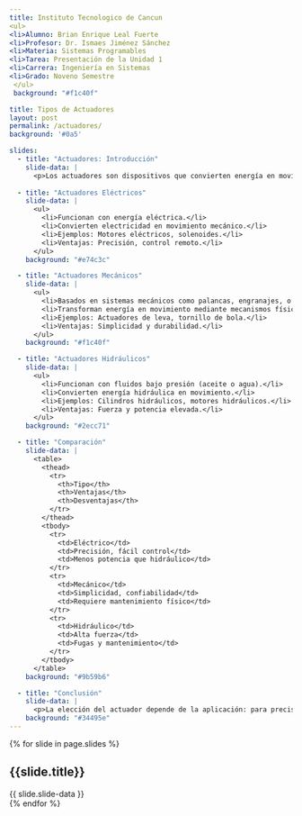```yaml
---
title: Instituto Tecnologico de Cancun
<ul>
<li>Alumno: Brian Enrique Leal Fuerte
<li>Profesor: Dr. Ismaes Jiménez Sánchez
<li>Materia: Sistemas Programables
<li>Tarea: Presentación de la Unidad 1
<li>Carrera: Ingeniería en Sistemas
<li>Grado: Noveno Semestre
 </ul>
 background: "#f1c40f"

title: Tipos de Actuadores
layout: post
permalink: /actuadores/
background: '#0a5'

slides:
  - title: "Actuadores: Introducción"
    slide-data: |
      <p>Los actuadores son dispositivos que convierten energía en movimiento. Son clave en sistemas de automatización, robótica y maquinaria industrial.</p>
  
  - title: "Actuadores Eléctricos"
    slide-data: |
      <ul>
        <li>Funcionan con energía eléctrica.</li>
        <li>Convierten electricidad en movimiento mecánico.</li>
        <li>Ejemplos: Motores eléctricos, solenoides.</li>
        <li>Ventajas: Precisión, control remoto.</li>
      </ul>
    background: "#e74c3c"

  - title: "Actuadores Mecánicos"
    slide-data: |
      <ul>
        <li>Basados en sistemas mecánicos como palancas, engranajes, o resortes.</li>
        <li>Transforman energía en movimiento mediante mecanismos físicos.</li>
        <li>Ejemplos: Actuadores de leva, tornillo de bola.</li>
        <li>Ventajas: Simplicidad y durabilidad.</li>
      </ul>
    background: "#f1c40f"

  - title: "Actuadores Hidráulicos"
    slide-data: |
      <ul>
        <li>Funcionan con fluidos bajo presión (aceite o agua).</li>
        <li>Convierten energía hidráulica en movimiento.</li>
        <li>Ejemplos: Cilindros hidráulicos, motores hidráulicos.</li>
        <li>Ventajas: Fuerza y potencia elevada.</li>
      </ul>
    background: "#2ecc71"

  - title: "Comparación"
    slide-data: |
      <table>
        <thead>
          <tr>
            <th>Tipo</th>
            <th>Ventajas</th>
            <th>Desventajas</th>
          </tr>
        </thead>
        <tbody>
          <tr>
            <td>Eléctrico</td>
            <td>Precisión, fácil control</td>
            <td>Menos potencia que hidráulico</td>
          </tr>
          <tr>
            <td>Mecánico</td>
            <td>Simplicidad, confiabilidad</td>
            <td>Requiere mantenimiento físico</td>
          </tr>
          <tr>
            <td>Hidráulico</td>
            <td>Alta fuerza</td>
            <td>Fugas y mantenimiento</td>
          </tr>
        </tbody>
      </table>
    background: "#9b59b6"

  - title: "Conclusión"
    slide-data: |
      <p>La elección del actuador depende de la aplicación: para precisión, los eléctricos son ideales; para fuerza, los hidráulicos son más adecuados; y para simplicidad, los mecánicos ofrecen durabilidad.</p>
    background: "#34495e"
---
```


{% for slide in page.slides %}                 
<section data-background="{% if slide.image %}{{slide.image}}{% elsif slide.background %}{{slide.background}}{% else %}{{page.background}}{% endif %}">
        <h1>{{slide.title}}</h1>{{ slide.slide-data }}
</section>               
{% endfor %}
